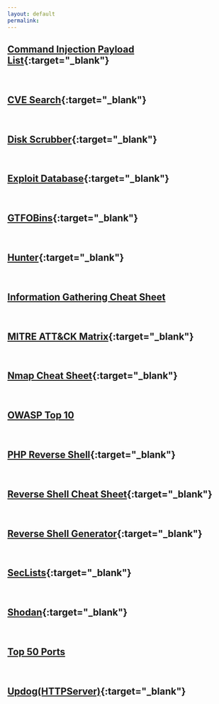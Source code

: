 ```yaml
---
layout: default
permalink:
---
```

## [Command Injection Payload List](https://github.com/payloadbox/command-injection-payload-list){:target="_blank"}
<br>

## [CVE Search](https://cve.mitre.org/cve/search_cve_list.html){:target="_blank"}
<br>

## [Disk Scrubber](https://www.summitcn.com/hdscrub.html){:target="_blank"}
<br>

## [Exploit Database](https://www.exploit-db.com/){:target="_blank"}
<br>

## [GTFOBins](https://gtfobins.github.io/){:target="_blank"}
<br>

## [Hunter](https://hunter.io/){:target="_blank"}
<br>

## [Information Gathering Cheat Sheet](/Information-Gathering-Cheat-Sheet/) 
<br>

## [MITRE ATT&CK Matrix](https://attack.mitre.org/matrices/enterprise/){:target="_blank"}
<br>

## [Nmap Cheat Sheet](https://highon.coffee/blog/nmap-cheat-sheet/){:target="_blank"}
<br>

## [OWASP Top 10](/OWASP-Top-Ten/)
<br>

## [PHP Reverse Shell](https://pentestmonkey.net/tag/php){:target="_blank"}
<br>

## [Reverse Shell Cheat Sheet](https://swisskyrepo.github.io/InternalAllTheThings/cheatsheets/shell-reverse-cheatsheet/){:target="_blank"}
<br>

## [Reverse Shell Generator](https://www.revshells.com/){:target="_blank"}
<br>

## [SecLists](https://github.com/danielmiessler/SecLists){:target="_blank"}
<br>

## [Shodan](https://www.shodan.io/){:target="_blank"}
<br> 

## [Top 50 Ports](/Port-List/)
<br>

## [Updog(HTTPServer)](https://github.com/sc0tfree/updog){:target="_blank"}



